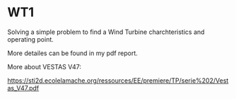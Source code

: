 # WT1
Solving a simple problem to find a Wind Turbine charchteristics and operating point.

More detailes can be found in my pdf report.

More about VESTAS V47:

  https://sti2d.ecolelamache.org/ressources/EE/premiere/TP/serie%202/Vestas_V47.pdf

  
